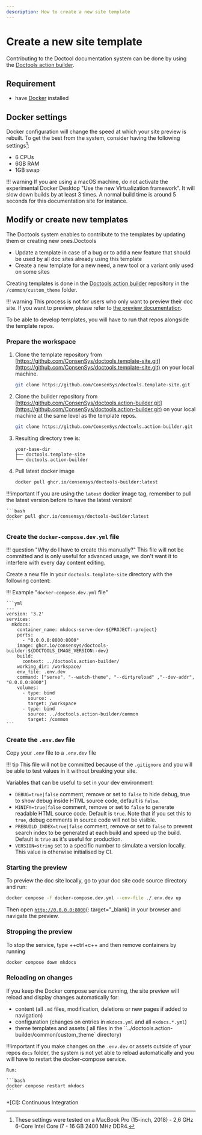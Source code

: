 ```yaml
---
description: How to create a new site template
---
```


# Create a new site template

Contributing to the Doctool documentation system can be done by using the [Doctools action builder].

## Requirement

- have [Docker](https://docs.docker.com/get-docker/) installed

## Docker settings

Docker configuration will change the speed at which your site preview is rebuilt.
To get the best from the system, consider having the following settings[^1]:

- 6 CPUs
- 6GB RAM
- 1GB swap

!!! warning
    If you are using a macOS machine, do not activate the experimental Docker Desktop "Use the new Virtualization framework".
    It will slow down builds by at least 3 times.
    A normal build time is around 5 seconds for this documentation site for instance.

[^1]:
    These settings were tested on a MacBook Pro (15-inch, 2018) - 2,6 GHz 6-Core Intel Core i7 - 16 GB 2400 MHz DDR4.

## Modify or create new templates

The Doctools system enables to contribute to the templates by updating them or creating new ones.Doctools

- Update a template in case of a bug or to add a new feature that should be used by all doc sites already using this template
- Create a new template for a new need, a new tool or a variant only used on some sites

Creating templates is done in the [Doctools action builder] repository in the `/common/custom_theme` folder.

!!! warning
    This process is not for users who only want to preview their doc site.
    If you want to preview, please refer to [the preview documentation](../preview/new-system.md).

To be able to develop templates, you will have to run that repos alongside the template repos.

### Prepare the workspace

1. Clone the template repository from [https://github.com/ConsenSys/doctools.template-site.git](https://github.com/ConsenSys/doctools.template-site.git) on your local machine.

    ```bash
    git clone https://github.com/ConsenSys/doctools.template-site.git
    ```

1. Clone the builder repository from [https://github.com/ConsenSys/doctools.action-builder.git](https://github.com/ConsenSys/doctools.action-builder.git) on your local machine at the same level as the template repos.

    ```bash
    git clone https://github.com/ConsenSys/doctools.action-builder.git
    ```

1. Resulting directory tree is:

    ```text
    your-base-dir
    ├── doctools.template-site
    └── doctools.action-builder
    ```

1. Pull latest docker image

    ```bash
    docker pull ghcr.io/consensys/doctools-builder:latest
    ```

!!!important
    If you are using the `latest` docker image tag, remember to pull the latest version before to have the latest version!

    ```bash
    docker pull ghcr.io/consensys/doctools-builder:latest
    ```

### Create the `docker-compose.dev.yml` file

!!! question "Why do I have to create this manually?"
    This file will not be committed and is only useful for advanced usage,
    we don't want it to interfere with every day content editing.

Create a new file in your `doctools.template-site` directory with the following content:

!!! Example "`docker-compose.dev.yml` file"

    ```yml
    ---
    version: '3.2'
    services:
      mkdocs:
        container_name: mkdocs-serve-dev-${PROJECT:-project}
        ports:
          - "0.0.0.0:8000:8000"
        image: ghcr.io/consensys/doctools-builder:${DOCTOOLS_IMAGE_VERSION:-dev}
        build:
          context: ../doctools.action-builder/
        working_dir: /workspace/
        env_file: .env.dev
        command: ["serve", "--watch-theme", "--dirtyreload" ,"--dev-addr", "0.0.0.0:8000"]
        volumes:
          - type: bind
            source: .
            target: /workspace
          - type: bind
            source: ../doctools.action-builder/common
            target: /common
    ```

### Create the `.env.dev` file

Copy your `.env` file to a `.env.dev` file

!!! tip
    This file will not be committed because of the `.gitignore` and you will be able to test values in it without breaking your site.

Variables that can be useful to set in your dev environment:

- `DEBUG=true|false` comment, remove or set to `false` to hide debug, true to show debug inside HTML source code, default is `false`.
- `MINIFY=true|false` comment, remove or set to `false` to generate readable HTML source code. Default is `true`.
  Note that if you set this to `true`, debug comments in source code will not be visible.
- `PREBUILD_INDEX=true|false` comment, remove or set to `false` to prevent search index to be generated at each build and speed up the build. Default is `true` as it's useful for production.
- `VERSION=string` set to a specific number to simulate a version locally. This value is otherwise initialised by CI.

### Starting the preview

To preview the doc site locally, go to your doc site code source directory and run:

```bash
docker compose -f docker-compose.dev.yml --env-file ./.env.dev up
```

Then open [`http://0.0.0.0:8000`](http://0.0.0.0:8000){: target="_blank} in your browser and navigate the preview.

### Stropping the preview

To stop the service, type ++ctrl+c++ and then remove containers by running

```bash
docker compose down mkdocs
```

### Reloading on changes

If you keep the Docker compose service running,
the site preview will reload and display changes automatically for:

- content (all `.md` files, modification, deletions or new pages if added to navigation)
- configuration (changes on entries in `mkdocs.yml` and all `mkdocs.*.yml`)
- theme templates and assets ( all files in the ``../doctools.action-builder/common/custom_theme` directory)

!!!important
    If you make changes on the `.env.dev` or assets outside of your repos `docs` folder,
    the system is not yet able to reload automatically and you will have to restart the docker-compose service.

    Run:

    ```bash
    docker compose restart mkdocs
    ```

[Doctools action builder]: https://github.com/ConsenSys/doctools.action-builder
*[CI]: Continuous Integration
